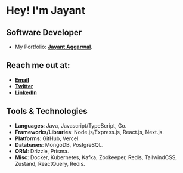 # Hey! I'm Jayant 

## Software Developer

- My Portfolio: [**Jayant Aggarwal**](https://jayantagg.com/).

## Reach me out at:

- [**Email**](mailto:jayantaggarwal021@gmail.com)
- [**Twitter**](https://x.com/jayantftx)
- [**LinkedIn**](https://linkedin.com/jayant-aggarwal)


## Tools & Technologies

- **Languages**: Java, Javascript/TypeScript, Go.
- **Frameworks/Libraries**: Node.js/Express.js, React.js, Next.js. 
- **Platforms**: GitHub, Vercel.
- **Databases**: MongoDB, PostgreSQL.
- **ORM**: Drizzle, Prisma.
- **Misc**: Docker, Kubernetes, Kafka, Zookeeper, Redis, TailwindCSS, Zustand, ReactQuery, Redis.




